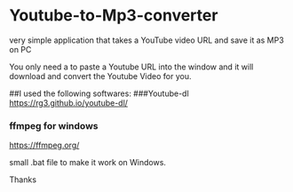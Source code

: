 # Youtube-to-Mp3-converter
very simple application that takes a YouTube video URL and save it as MP3 on PC

You only need a to paste a Youtube URL into the window and it will download and convert the Youtube Video for you.

##I used the following softwares:
###Youtube-dl
https://rg3.github.io/youtube-dl/

### ffmpeg for windows
https://ffmpeg.org/

small .bat file to make it work on Windows.

Thanks
